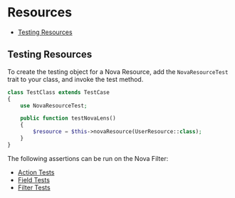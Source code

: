 # Resources

* [Testing Resources](#testing-resources)

## Testing Resources

To create the testing object for a Nova Resource, add the `NovaResourceTest` trait to your class, and invoke the test method.

```php
class TestClass extends TestCase
{
    use NovaResourceTest;

    public function testNovaLens()
    {
        $resource = $this->novaResource(UserResource::class);
    }
}
```

The following assertions can be run on the Nova Filter:

* [Action Tests](actions.md#testing-actions-on-components)
* [Field Tests](fields.md#testing-fields-on-components)
* [Filter Tests](filters.md#testing-filters-on-components)

